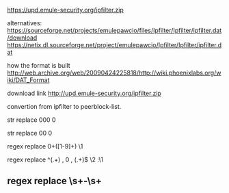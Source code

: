 https://upd.emule-security.org/ipfilter.zip

alternatives:
https://sourceforge.net/projects/emulepawcio/files/Ipfilter/Ipfilter/ipfilter.dat/download
  https://netix.dl.sourceforge.net/project/emulepawcio/Ipfilter/Ipfilter/ipfilter.dat



how the format is built
http://web.archive.org/web/20090424225818/http://wiki.phoenixlabs.org/wiki/DAT_Format

download link
http://upd.emule-security.org/ipfilter.zip


convertion from ipfilter to peerblock-list.

str replace
000
0

str replace
00
0

regex replace
0+([1-9]+)
\1

regex replace
^(.+) , 0 , (.+)$
\2 :\1

regex replace
\s+\-\s+
-